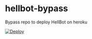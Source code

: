 # hellbot-bypass
Bypass repo to deploy HellBot on heroku


[![Deploy](https://www.herokucdn.com/deploy/button.svg)](https://heroku.com/deploy?template=https://github.com/HellBoy-OP/hellbot-bypass/tree/test)
